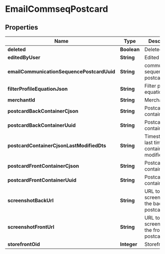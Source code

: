 

# EmailCommseqPostcard


## Properties

| Name | Type | Description | Notes |
|------------ | ------------- | ------------- | -------------|
|**deleted** | **Boolean** | Deleted |  [optional] |
|**editedByUser** | **String** | Edited by user |  [optional] |
|**emailCommunicationSequencePostcardUuid** | **String** | communication sequence postcard uuid |  [optional] |
|**filterProfileEquationJson** | **String** | Filter profile equation json |  [optional] |
|**merchantId** | **String** | Merchant ID |  [optional] |
|**postcardBackContainerCjson** | **String** | Postcard back container cjson |  [optional] |
|**postcardBackContainerUuid** | **String** | Postcard back container uuid |  [optional] |
|**postcardContainerCjsonLastModifiedDts** | **String** | Timestamp the last time the container was modified. |  [optional] |
|**postcardFrontContainerCjson** | **String** | Postcard front container cjson |  [optional] |
|**postcardFrontContainerUuid** | **String** | Postcard front container uuid |  [optional] |
|**screenshotBackUrl** | **String** | URL to screenshot of the back of the postcard |  [optional] |
|**screenshotFrontUrl** | **String** | URL to screenshot of the front of the postcard |  [optional] |
|**storefrontOid** | **Integer** | Storefront oid |  [optional] |



